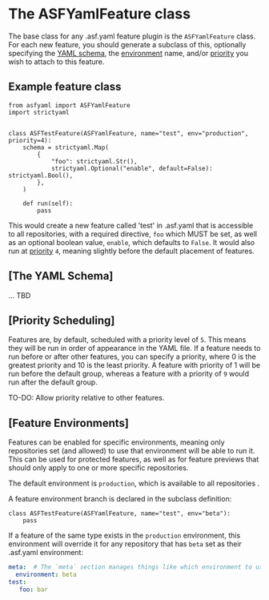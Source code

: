 # The ASFYamlFeature class

The base class for any .asf.yaml feature plugin is the `ASFYamlFeature` class.
For each new feature, you should generate a subclass of this, optionally specifying 
the [YAML schema](#the-yaml-schema), the [environment](#feature-environments) name, 
and/or [priority](#priority-scheduling) you wish to attach to this feature.


## Example feature class
~~~python3
from asfyaml import ASFYamlFeature
import strictyaml


class ASFTestFeature(ASFYamlFeature, name="test", env="production", priority=4):
    schema = strictyaml.Map(
        {
            "foo": strictyaml.Str(),
            strictyaml.Optional("enable", default=False): strictyaml.Bool(),
        },
    )

    def run(self):
        pass
~~~

This would create a new feature called 'test' in .asf.yaml that is accessible to all repositories, 
with a required directive, `foo` which MUST be set, as well as an optional boolean value, `enable`, 
which defaults to `False`. It would also run at [priority](#priority-scheduling) `4`, meaning 
slightly before the default placement of features.

## [The YAML Schema]

... TBD

## [Priority Scheduling]

Features are, by default, scheduled with a priority level of `5`. This means they will be run in 
order of appearance in the YAML file. If a feature needs to run before or after other features, 
you can specify a priority, where 0 is the greatest priority and 10 is the least priority.
A feature with priority of 1 will be run before the default group, whereas a feature with a 
priority of `9` would run after the default group.

TO-DO: Allow priority relative to other features.

## [Feature Environments]

Features can be enabled for specific environments, meaning only repositories set (and allowed) 
to use that environment will be able to run it. This can be used for protected features, as 
well as for feature previews that should only apply to one or more specific repositories.

The default environment is `production`, which is available to all repositories .

A feature environment branch is declared in the subclass definition:
~~~python3
class ASFTestFeature(ASFYamlFeature, name="test", env="beta"):
    pass
~~~

If a feature of the same type exists in the `production` environment, this environment will 
override it for any repository that has `beta` set as their .asf.yaml environment:

~~~yaml
meta:  # The `meta` section manages things like which environment to use for .asf.yaml
  environment: beta
test:
   foo: bar
~~~
